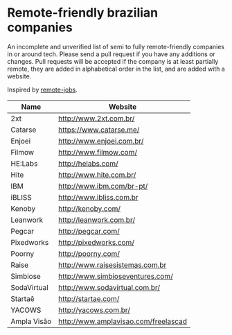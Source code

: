 # Remote-friendly brazilian companies

An incomplete and unverified list of semi to fully remote-friendly companies in or around tech. Please send a pull request if you have any additions or changes. Pull requests will be accepted if the company is at least partially remote, they are added in alphabetical order in the list, and are added with a website.

Inspired by [remote-jobs](https://github.com/jessicard/remote-jobs).

Name | Website
------------ | -------
2xt | http://www.2xt.com.br/
Catarse | https://www.catarse.me/
Enjoei | http://www.enjoei.com.br/
Filmow | http://www.filmow.com/
HE:Labs | http://helabs.com/
Hite | http://www.hite.com.br/
IBM | http://www.ibm.com/br-pt/
iBLISS | http://www.ibliss.com.br
Kenoby | http://kenoby.com/
Leanwork | http://leanwork.com.br/
Pegcar | http://pegcar.com/
Pixedworks | http://pixedworks.com/
Poorny | http://poorny.com/
Raise | http://www.raisesistemas.com.br
Simbiose | http://www.simbioseventures.com/
SodaVirtual | http://www.sodavirtual.com.br/
Startaê | http://startae.com/
YACOWS | http://yacows.com.br/  
Ampla Visão | http://www.amplavisao.com/freelascad
